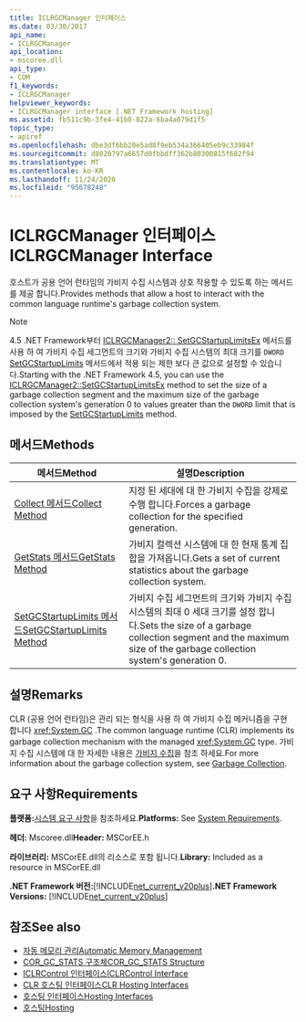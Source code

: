 ```yaml
---
title: ICLRGCManager 인터페이스
ms.date: 03/30/2017
api_name:
- ICLRGCManager
api_location:
- mscoree.dll
api_type:
- COM
f1_keywords:
- ICLRGCManager
helpviewer_keywords:
- ICLRGCManager interface [.NET Framework hosting]
ms.assetid: fb511c9b-3fe4-41b0-822a-6ba4a079d1f5
topic_type:
- apiref
ms.openlocfilehash: dbe3df6bb20e5ad8f9eb534a366405eb9c33984f
ms.sourcegitcommit: d8020797a6657d0fbbdff362b80300815f682f94
ms.translationtype: MT
ms.contentlocale: ko-KR
ms.lasthandoff: 11/24/2020
ms.locfileid: "95678248"
---
```

# <a name="iclrgcmanager-interface"></a><span data-ttu-id="555bb-102">ICLRGCManager 인터페이스</span><span class="sxs-lookup"><span data-stu-id="555bb-102">ICLRGCManager Interface</span></span>

<span data-ttu-id="555bb-103">호스트가 공용 언어 런타임의 가비지 수집 시스템과 상호 작용할 수 있도록 하는 메서드를 제공 합니다.</span><span class="sxs-lookup"><span data-stu-id="555bb-103">Provides methods that allow a host to interact with the common language runtime's garbage collection system.</span></span>  
  
> [!NOTE]
> <span data-ttu-id="555bb-104">4.5 .NET Framework부터 [ICLRGCManager2:: SetGCStartupLimitsEx](iclrgcmanager2-setgcstartuplimitsex-method.md) 메서드를 사용 하 여 가비지 수집 세그먼트의 크기와 가비지 수집 시스템의 최대 크기를 `DWORD` [SetGCStartupLimits](iclrgcmanager-setgcstartuplimits-method.md) 메서드에서 적용 되는 제한 보다 큰 값으로 설정할 수 있습니다.</span><span class="sxs-lookup"><span data-stu-id="555bb-104">Starting with the .NET Framework 4.5, you can use the [ICLRGCManager2::SetGCStartupLimitsEx](iclrgcmanager2-setgcstartuplimitsex-method.md) method to set the size of a garbage collection segment and the maximum size of the garbage collection system's generation 0 to values greater than the `DWORD` limit that is imposed by the [SetGCStartupLimits](iclrgcmanager-setgcstartuplimits-method.md) method.</span></span>  
  
## <a name="methods"></a><span data-ttu-id="555bb-105">메서드</span><span class="sxs-lookup"><span data-stu-id="555bb-105">Methods</span></span>  
  
|<span data-ttu-id="555bb-106">메서드</span><span class="sxs-lookup"><span data-stu-id="555bb-106">Method</span></span>|<span data-ttu-id="555bb-107">설명</span><span class="sxs-lookup"><span data-stu-id="555bb-107">Description</span></span>|  
|------------|-----------------|  
|[<span data-ttu-id="555bb-108">Collect 메서드</span><span class="sxs-lookup"><span data-stu-id="555bb-108">Collect Method</span></span>](iclrgcmanager-collect-method.md)|<span data-ttu-id="555bb-109">지정 된 세대에 대 한 가비지 수집을 강제로 수행 합니다.</span><span class="sxs-lookup"><span data-stu-id="555bb-109">Forces a garbage collection for the specified generation.</span></span>|  
|[<span data-ttu-id="555bb-110">GetStats 메서드</span><span class="sxs-lookup"><span data-stu-id="555bb-110">GetStats Method</span></span>](iclrgcmanager-getstats-method.md)|<span data-ttu-id="555bb-111">가비지 컬렉션 시스템에 대 한 현재 통계 집합을 가져옵니다.</span><span class="sxs-lookup"><span data-stu-id="555bb-111">Gets a set of current statistics about the garbage collection system.</span></span>|  
|[<span data-ttu-id="555bb-112">SetGCStartupLimits 메서드</span><span class="sxs-lookup"><span data-stu-id="555bb-112">SetGCStartupLimits Method</span></span>](iclrgcmanager-setgcstartuplimits-method.md)|<span data-ttu-id="555bb-113">가비지 수집 세그먼트의 크기와 가비지 수집 시스템의 최대 0 세대 크기를 설정 합니다.</span><span class="sxs-lookup"><span data-stu-id="555bb-113">Sets the size of a garbage collection segment and the maximum size of the garbage collection system's generation 0.</span></span>|  
  
## <a name="remarks"></a><span data-ttu-id="555bb-114">설명</span><span class="sxs-lookup"><span data-stu-id="555bb-114">Remarks</span></span>  

 <span data-ttu-id="555bb-115">CLR (공용 언어 런타임)은 관리 되는 형식을 사용 하 여 가비지 수집 메커니즘을 구현 합니다 <xref:System.GC> .</span><span class="sxs-lookup"><span data-stu-id="555bb-115">The common language runtime (CLR) implements its garbage collection mechanism with the managed <xref:System.GC> type.</span></span> <span data-ttu-id="555bb-116">가비지 수집 시스템에 대 한 자세한 내용은 [가비지 수집](../../../standard/garbage-collection/index.md)을 참조 하세요.</span><span class="sxs-lookup"><span data-stu-id="555bb-116">For more information about the garbage collection system, see [Garbage Collection](../../../standard/garbage-collection/index.md).</span></span>  
  
## <a name="requirements"></a><span data-ttu-id="555bb-117">요구 사항</span><span class="sxs-lookup"><span data-stu-id="555bb-117">Requirements</span></span>  

 <span data-ttu-id="555bb-118">**플랫폼:**[시스템 요구 사항](../../get-started/system-requirements.md)을 참조하세요.</span><span class="sxs-lookup"><span data-stu-id="555bb-118">**Platforms:** See [System Requirements](../../get-started/system-requirements.md).</span></span>  
  
 <span data-ttu-id="555bb-119">**헤더:** Mscoree.dll</span><span class="sxs-lookup"><span data-stu-id="555bb-119">**Header:** MSCorEE.h</span></span>  
  
 <span data-ttu-id="555bb-120">**라이브러리:** MSCorEE.dll의 리소스로 포함 됩니다.</span><span class="sxs-lookup"><span data-stu-id="555bb-120">**Library:** Included as a resource in MSCorEE.dll</span></span>  
  
 <span data-ttu-id="555bb-121">**.NET Framework 버전:**[!INCLUDE[net_current_v20plus](../../../../includes/net-current-v20plus-md.md)]</span><span class="sxs-lookup"><span data-stu-id="555bb-121">**.NET Framework Versions:** [!INCLUDE[net_current_v20plus](../../../../includes/net-current-v20plus-md.md)]</span></span>  
  
## <a name="see-also"></a><span data-ttu-id="555bb-122">참조</span><span class="sxs-lookup"><span data-stu-id="555bb-122">See also</span></span>

- [<span data-ttu-id="555bb-123">자동 메모리 관리</span><span class="sxs-lookup"><span data-stu-id="555bb-123">Automatic Memory Management</span></span>](../../../standard/automatic-memory-management.md)
- [<span data-ttu-id="555bb-124">COR_GC_STATS 구조체</span><span class="sxs-lookup"><span data-stu-id="555bb-124">COR_GC_STATS Structure</span></span>](cor-gc-stats-structure.md)
- [<span data-ttu-id="555bb-125">ICLRControl 인터페이스</span><span class="sxs-lookup"><span data-stu-id="555bb-125">ICLRControl Interface</span></span>](iclrcontrol-interface.md)
- [<span data-ttu-id="555bb-126">CLR 호스팅 인터페이스</span><span class="sxs-lookup"><span data-stu-id="555bb-126">CLR Hosting Interfaces</span></span>](clr-hosting-interfaces.md)
- [<span data-ttu-id="555bb-127">호스팅 인터페이스</span><span class="sxs-lookup"><span data-stu-id="555bb-127">Hosting Interfaces</span></span>](hosting-interfaces.md)
- [<span data-ttu-id="555bb-128">호스팅</span><span class="sxs-lookup"><span data-stu-id="555bb-128">Hosting</span></span>](index.md)
